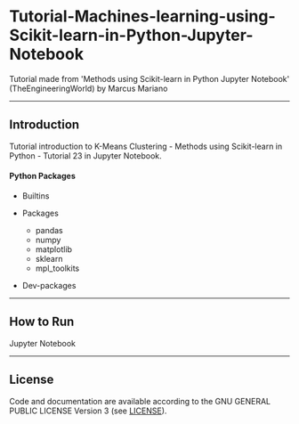 # Tutorial-Machines-learning-using-Scikit-learn-in-Python-Jupyter-Notebook
Tutorial made from 'Methods using Scikit-learn in Python Jupyter Notebook' (TheEngineeringWorld) by Marcus Mariano

---

## Introduction

Tutorial introduction to K-Means Clustering - Methods using Scikit-learn in Python - Tutorial 23 in Jupyter Notebook.

#### Python Packages

- Builtins


- Packages
    - pandas
    - numpy
    - matplotlib
    - sklearn
    - mpl_toolkits


- Dev-packages

---

## How to Run

Jupyter Notebook

---

## License

Code and documentation are available according to the GNU GENERAL PUBLIC LICENSE Version 3 (see [LICENSE](https://www.gnu.org/licenses/gpl.html)).
